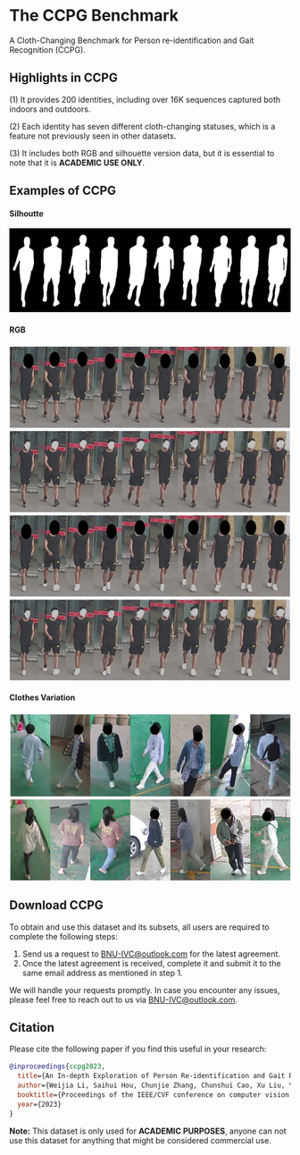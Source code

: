 # The CCPG Benchmark

A Cloth-Changing Benchmark for Person re-identification and Gait Recognition (CCPG).

## Highlights in CCPG

(1) It provides 200 identities, including over 16K sequences captured both indoors and outdoors.

(2) Each identity has seven different cloth-changing statuses, which is a feature not previously seen in other datasets.

(3) It includes both RGB and silhouette version data, but it is essential to note that it is **ACADEMIC USE ONLY**.

## Examples of CCPG

#### Silhoutte
<img src="./assets/all.png" width = "600" height = "150"/>

#### RGB
<img src="./assets/all_v2.jpg" width = "600" height = "600"/>

#### Clothes Variation
<img src="./assets/cloth-changing-v4.jpg" width = "600" height = "300"/>

## Download CCPG
To obtain and use this dataset and its subsets, all users are required to complete the following steps:
  1. Send us a request to BNU-IVC@outlook.com for the latest agreement.
  2. Once the latest agreement is received, complete it and submit it to the same email address as mentioned in step 1.
  
We will handle your requests promptly. In case you encounter any issues, please feel free to reach out to us via BNU-IVC@outlook.com. <br>

## Citation
Please cite the following paper if you find this useful in your research:



```BibTeX
@inproceedings{ccpg2023,
  title={An In-depth Exploration of Person Re-identification and Gait Recognition in Cloth-Changing Conditions},
  author={Weijia Li, Saihui Hou, Chunjie Zhang, Chunshui Cao, Xu Liu, Yongzhen Huang, Yao Zhao},
  booktitle={Proceedings of the IEEE/CVF conference on computer vision and pattern recognition},
  year={2023}
}
```


**Note:**
This dataset is only used for **ACADEMIC PURPOSES**, anyone can not use this dataset for anything that might be considered commercial use.




